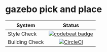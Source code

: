 # gazebo pick and place

|System|Status|
| ------------- |:-------------:|
|Style Check|[![codebeat badge](https://codebeat.co/badges/e7a3c4c1-2381-45a5-b3e6-cf354342833a)](https://codebeat.co/projects/github-com-superbotx-gazebo_pick_and_place-master)|
|Building Check|[![CircleCI](https://circleci.com/gh/superbotx/gazebo_pick_and_place.svg?style=svg)](https://circleci.com/gh/superbotx/gazebo_pick_and_place)|
